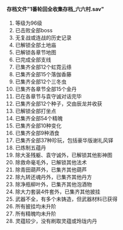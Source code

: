 <h4>存档文件"1番轮回全收集存档_六六村.sav"</h4>
<ol>
  <li>等级为96级</li>
  <li>已击败全部boss</li>
  <li>无复战或连战的历史记录</li>
  <li>已解锁全部土地庙</li>
  <li>已解锁各章节地图</li>
  <li>已完成全部支线</li>
  <li>已集齐全部12个虹霓云绦</li>
  <li>已集齐全部15个落伽香藤</li>
  <li>已集齐全部12个三冬虫</li>
  <li>已集齐各章节全部15个金丹</li>
  <li>已在各章节与袁守诚对话完毕</li>
  <li>已集齐全部12个种子，交由辰龙并收获</li>
  <li>已解锁全部打坐点</li>
  <li>已集齐全部54个精魄</li>
  <li>已集齐全部10种变化</li>
  <li>已集齐全部9种酒食</li>
  <li>已集齐全部37种珍玩，包括豪华版谢礼风铎</li>
  <li>已炼制五蕴丹</li>
  <li>除大圣残躯、袁守诚外，已解锁其他影神图</li>
  <li>除救命毫毛外，已解锁其他法术</li>
  <li>除青田葫芦外，已集齐其他葫芦</li>
  <li>除九转还魂丹外，已集齐其他丹方</li>
  <li>除净瓶柳叶外，已集齐其他泡酒物</li>
  <li>除大力套装4件套外，已集齐其他披挂</li>
  <li>武器不全，有多个未铸造，但武器材料已获得</li>
  <li>所有披挂均未升阶</li>
  <li>所有精魄均未升阶</li>
  <li>灵蕴较少，没有刷取灵蕴或玲珑内丹</li>
</ol>
